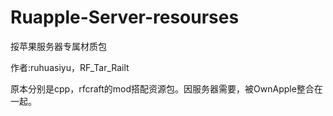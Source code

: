 # Ruapple-Server-resourses
挼苹果服务器专属材质包

作者:ruhuasiyu，RF_Tar_Railt

原本分别是cpp，rfcraft的mod搭配资源包。因服务器需要，被OwnApple整合在一起。
